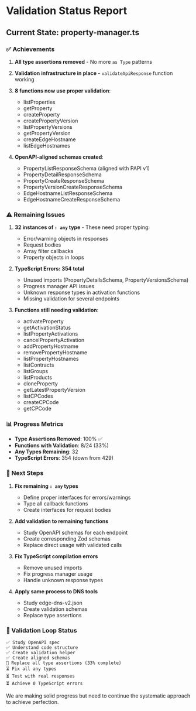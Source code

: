 # Validation Status Report

## Current State: property-manager.ts

### ✅ Achievements
1. **All type assertions removed** - No more `as Type` patterns
2. **Validation infrastructure in place** - `validateApiResponse` function working
3. **8 functions now use proper validation**:
   - listProperties
   - getProperty  
   - createProperty
   - createPropertyVersion
   - listPropertyVersions
   - getPropertyVersion
   - createEdgeHostname
   - listEdgeHostnames

4. **OpenAPI-aligned schemas created**:
   - PropertyListResponseSchema (aligned with PAPI v1)
   - PropertyDetailResponseSchema
   - PropertyCreateResponseSchema
   - PropertyVersionCreateResponseSchema
   - EdgeHostnameListResponseSchema
   - EdgeHostnameCreateResponseSchema

### ⚠️ Remaining Issues

1. **32 instances of `: any` type** - These need proper typing:
   - Error/warning objects in responses
   - Request bodies
   - Array filter callbacks
   - Property objects in loops

2. **TypeScript Errors: 354 total**
   - Unused imports (PropertyDetailsSchema, PropertyVersionsSchema)
   - Progress manager API issues
   - Unknown response types in activation functions
   - Missing validation for several endpoints

3. **Functions still needing validation**:
   - activateProperty
   - getActivationStatus
   - listPropertyActivations
   - cancelPropertyActivation
   - addPropertyHostname
   - removePropertyHostname
   - listPropertyHostnames
   - listContracts
   - listGroups
   - listProducts
   - cloneProperty
   - getLatestPropertyVersion
   - listCPCodes
   - createCPCode
   - getCPCode

### 📊 Progress Metrics

- **Type Assertions Removed**: 100% ✅
- **Functions with Validation**: 8/24 (33%)
- **Any Types Remaining**: 32
- **TypeScript Errors**: 354 (down from 429)

### 🎯 Next Steps

1. **Fix remaining `: any` types**
   - Define proper interfaces for errors/warnings
   - Type all callback functions
   - Create interfaces for request bodies

2. **Add validation to remaining functions**
   - Study OpenAPI schemas for each endpoint
   - Create corresponding Zod schemas
   - Replace direct usage with validated calls

3. **Fix TypeScript compilation errors**
   - Remove unused imports
   - Fix progress manager usage
   - Handle unknown response types

4. **Apply same process to DNS tools**
   - Study edge-dns-v2.json
   - Create validation schemas
   - Replace type assertions

### 🔄 Validation Loop Status

```
✅ Study OpenAPI spec
✅ Understand code structure  
✅ Create validation helper
✅ Create aligned schemas
🔄 Replace all type assertions (33% complete)
⏳ Fix all any types
⏳ Test with real responses
⏳ Achieve 0 TypeScript errors
```

We are making solid progress but need to continue the systematic approach to achieve perfection.
